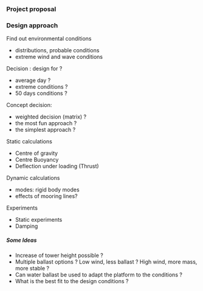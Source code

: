 ### Project proposal 


### Design approach

Find out environmental conditions
- distributions, probable conditions 
- extreme wind and wave conditions 

Decision : design for ?
- average day ? 
- extreme conditions ? 
- 50 days conditions ? 


Concept decision: 
- weighted decision (matrix) ? 
- the most fun approach ? 
- the simplest approach ? 


Static calculations 
- Centre of gravity
- Centre Buoyancy  
- Deflection under loading (Thrust) 

Dynamic calculations 
- modes: rigid body modes 
- effects of mooring lines? 

Experiments 
- Static experiments
- Damping 


##### Some Ideas 
- Increase of tower height possible ? 
- Multiple ballast options ? Low wind, less ballast ? High wind, more mass, more stable ? 
- Can water ballast be used to adapt the platform to the conditions ? 
- What is the best fit to the design conditions ? 

